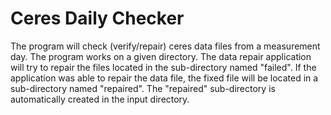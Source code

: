 # Ceres Daily Checker

The program will check (verify/repair) ceres data files from a measurement day.  The program works on a given directory.  The data repair application will try to repair the files located in the sub-directory named "failed".  If the application was able to repair the data file, the fixed file will be located in a sub-directory named "repaired". The "repaired" sub-directory is automatically created in the input directory.

